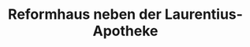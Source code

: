 ---
title: "Reformhaus neben der Laurentius-Apotheke"
url: /bobingen/reformhaus-neben-der-laurentius-apotheke/
shop: Bioladen
---
